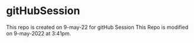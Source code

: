 # gitHubSession
This repo is created on 9-may-22 for gitHub Session
This Repo is modified on 9-may-2022 at 3:41pm.
